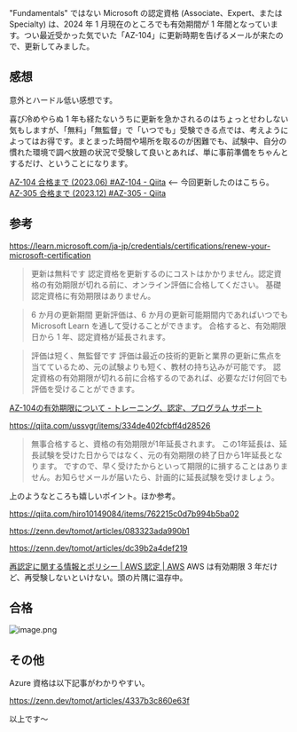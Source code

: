 
"Fundamentals" ではない Microsoft の認定資格 (Associate、Expert、または Specialty) は、2024 年 1 月現在のところでも有効期間が 1 年間となっています。つい最近受かった気でいた「AZ-104」に更新時期を告げるメールが来たので、更新してみました。

## 感想

意外とハードル低い感想です。

喜び冷めやらぬ 1 年も経たないうちに更新を急かされるのはちょっとせわしない気もしますが、「無料」「無監督」で「いつでも」受験できる点では、考えようによってはお得です。まとまった時間や場所を取るのが困難でも、試験中、自分の慣れた環境で調べ放題の状況で受験して良いとあれば、単に事前準備をちゃんとするだけ、ということになります。

[AZ-104 合格まで (2023.06) #AZ-104 - Qiita](https://qiita.com/e99h2121/items/de97a5e78b083739b5a1) <-- 今回更新したのはこちら。
[AZ-305 合格まで (2023.12) #AZ-305 - Qiita](https://qiita.com/e99h2121/items/18ed097e6ecb66aafb3f)

## 参考

https://learn.microsoft.com/ja-jp/credentials/certifications/renew-your-microsoft-certification

> 更新は無料です
> 認定資格を更新するのにコストはかかりません。認定資格の有効期限が切れる前に、オンライン評価に合格してください。 基礎認定資格に有効期限はありません。

> 6 か月の更新期間
> 更新評価は、6 か月の更新可能期間内であればいつでも Microsoft Learn を通して受けることができます。 合格すると、有効期限日から 1 年、認定資格が延長されます。

> 評価は短く、無監督です
> 評価は最近の技術的更新と業界の更新に焦点を当てているため、元の試験よりも短く、教材の持ち込みが可能です。 認定資格の有効期限が切れる前に合格するのであれば、必要なだけ何回でも評価を受けることができます。


[AZ-104の有効期限について - トレーニング、認定、プログラム サポート](https://trainingsupport.microsoft.com/ja-jp/mcp/forum/all/az/a1b3a18f-540e-4314-a88c-355fef70ce89)

https://qiita.com/ussvgr/items/334de402fcbff4d28526

> 無事合格すると、資格の有効期限が1年延長されます。
この1年延長は、延長試験を受けた日からではなく、元の有効期限の終了日から1年延長となります。
ですので、早く受けたからといって期限的に損することはありません。お知らせメールが届いたら、計画的に延長試験を受けましょう。

上のようなところも嬉しいポイント。ほか参考。

https://qiita.com/hiro10149084/items/762215c0d7b994b5ba02

https://zenn.dev/tomot/articles/083323ada990b1

https://zenn.dev/tomot/articles/dc39b2a4def219

[再認定に関する情報とポリシー | AWS 認定 | AWS](https://aws.amazon.com/jp/certification/policies/recertification/) AWS は有効期限 3 年だけど、再受験しないといけない。頭の片隅に温存中。 


## 合格

![image.png](https://qiita-image-store.s3.ap-northeast-1.amazonaws.com/0/93824/e0d38056-31b0-d276-4b73-5f0e31fc0cae.png)


## その他

Azure 資格は以下記事がわかりやすい。

https://zenn.dev/tomot/articles/4337b3c860e63f

以上です～
